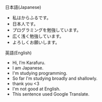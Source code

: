 日本語(Japanese)
- 私はからふるです。
- 日本人です。
- プログラミングを勉強しています。
- 広く浅く勉強しています。
- よろしくお願いします。

英語(English)
- Hi, I’m Karafuru.
- I am Japanese.
- I'm studying programming.
- So far I'm studying broadly and shallowly.
- thank you <3
- I'm not good at English.
- This sentence used Google Translate.

<!---
Karafuru0630XpX/Karafuru0630XpX is a ✨ special ✨ repository because its `README.md` (this file) appears on your GitHub profile.
You can click the Preview link to take a look at your changes.
--->
